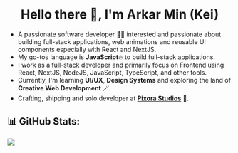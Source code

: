 <h1 align="center">
  Hello there 👋, I'm Arkar Min (Kei)
</h1>

- A passionate software developer 🧑‍💻 interested and passionate about building full-stack applications, web animations and reusable UI components especially with React and NextJS.
- My go-tos language is **JavaScript**🔥 to build full-stack applications.
- I work as a full-stack developer and primarily focus on Frontend using React, NextJS, NodeJS, JavaScript, TypeScript, and other tools.
- Currently, I'm learning **UI/UX**, **Design Systems** and exploring the land of **Creative Web Development** 🪄.
- Crafting, shipping and solo developer at [**Pixora Studios**](https://github.com/Pixora-Studios) 🚀.

## 📊 GitHub Stats:
![](https://github-readme-stats.vercel.app/api/top-langs/?username=Kei-K23&theme=dark&hide_border=false&include_all_commits=false&count_private=false&layout=compact)
